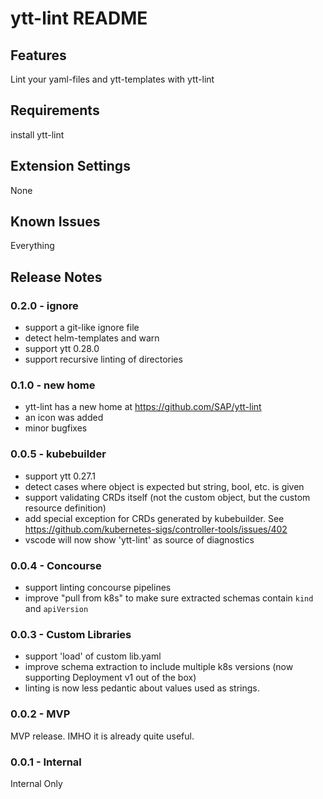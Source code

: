 # ytt-lint README

## Features

Lint your yaml-files and ytt-templates with ytt-lint

## Requirements

install ytt-lint

## Extension Settings

None

<!--

* `myExtension.enable`: enable/disable this extension
* `myExtension.thing`: set to `blah` to do something
-->

## Known Issues

Everything

## Release Notes

### 0.2.0 - ignore

- support a git-like ignore file
- detect helm-templates and warn
- support ytt 0.28.0
- support recursive linting of directories

### 0.1.0 - new home

- ytt-lint has a new home at https://github.com/SAP/ytt-lint
- an icon was added
- minor bugfixes

### 0.0.5 - kubebuilder

- support ytt 0.27.1
- detect cases where object is expected but string, bool, etc. is given
- support validating CRDs itself (not the custom object, but the custom resource definition)
- add special exception for CRDs generated by kubebuilder. See https://github.com/kubernetes-sigs/controller-tools/issues/402
- vscode will now show 'ytt-lint' as source of diagnostics

### 0.0.4 - Concourse

- support linting concourse pipelines
- improve "pull from k8s" to make sure extracted schemas contain `kind` and `apiVersion`

### 0.0.3 - Custom Libraries

- support 'load' of custom lib.yaml
- improve schema extraction to include multiple k8s versions (now supporting Deployment v1 out of the box)
- linting is now less pedantic about values used as strings.

### 0.0.2 - MVP

MVP release. IMHO it is already quite useful.

### 0.0.1 - Internal

Internal Only
